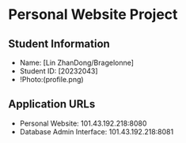 # Personal Website Project

## Student Information
- Name: [Lin ZhanDong/Bragelonne]
- Student ID: [20232043]
- !Photo:(profile.png)

## Application URLs
- Personal Website: 101.43.192.218:8080
- Database Admin Interface: 101.43.192.218:8081


